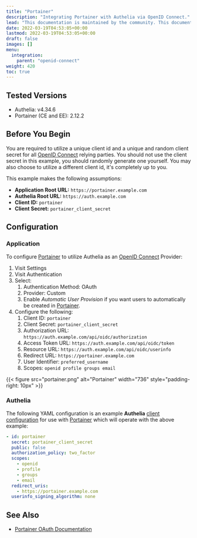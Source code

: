 ```yaml
---
title: "Portainer"
description: "Integrating Portainer with Authelia via OpenID Connect."
lead: "This documentation is maintained by the community. This documentation is not guaranteed to be complete or up-to-date. If you find an error with this documentation please either make a pull request or start a GitHub Discussion."
date: 2022-03-19T04:53:05+00:00
lastmod: 2022-03-19T04:53:05+00:00
draft: false
images: []
menu:
  integration:
    parent: "openid-connect"
weight: 420
toc: true
---
```



## Tested Versions

- Authelia: v4.34.6
- Portainer (CE and EE): 2.12.2

## Before You Begin

You are required to utilize a unique client id and a unique and random client secret for all [OpenID Connect] relying
parties. You should not use the client secret in this example, you should randomly generate one yourself. You may also
choose to utilize a different client id, it's completely up to you.

This example makes the following assumptions:

- **Application Root URL:** `https://portainer.example.com`
- **Authelia Root URL:** `https://auth.example.com`
- **Client ID:** `portainer`
- **Client Secret:** `portainer_client_secret`

## Configuration

### Application

To configure [Portainer] to utilize Authelia as an [OpenID Connect] Provider:

1. Visit Settings
2. Visit Authentication
3. Select:
   1. Authentication Method: OAuth
   2. Provider: Custom
   3. Enable *Automatic User Provision* if you want users to automatically be created in [Portainer].
4. Configure the following:
   1. Client ID: `portainer`
   2. Client Secret: `portainer_client_secret`
   3. Authorization URL: `https://auth.example.com/api/oidc/authorization`
   4. Access Token URL: `https://auth.example.com/api/oidc/token`
   5. Resource URL: `https://auth.example.com/api/oidc/userinfo`
   6. Redirect URL: `https://portainer.example.com`
   7. User Identifier: `preferred_username`
   8. Scopes: `openid profile groups email`


{{< figure src="portainer.png" alt="Portainer" width="736" style="padding-right: 10px" >}}

### Authelia

The following YAML configuration is an example **Authelia**
[client configuration](../../../configuration/identity-providers/open-id-connect.md#clients) for use with [Portainer]
which will operate with the above example:

```yaml
- id: portainer
  secret: portainer_client_secret
  public: false
  authorization_policy: two_factor
  scopes:
    - openid
    - profile
    - groups
    - email
  redirect_uris:
    - https://portainer.example.com
  userinfo_signing_algorithm: none
```

## See Also

- [Portainer OAuth Documentation](https://docs.portainer.io/admin/settings/authentication/oauth)

[Portainer]: https://www.portainer.io/
[OpenID Connect]: ../../openid-connect/introduction.md

